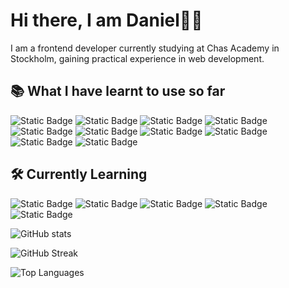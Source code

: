 # Hi there, I am Daniel👋🏼
I am a frontend developer currently studying at Chas Academy in Stockholm, gaining practical experience in web development.

## 📚 What I have learnt to use so far
![Static Badge](https://img.shields.io/badge/HTML-red)
![Static Badge](https://img.shields.io/badge/CSS-blue)
![Static Badge](https://img.shields.io/badge/TailwindCSS-teal)
![Static Badge](https://img.shields.io/badge/Javascript-orange)
![Static Badge](https://img.shields.io/badge/Figma-pink)
![Static Badge](https://img.shields.io/badge/WCAG-green)
![Static Badge](https://img.shields.io/badge/React-blue)
![Static Badge](https://img.shields.io/badge/Vite-white)
![Static Badge](https://img.shields.io/badge/Next.js-black)
![Static Badge](https://img.shields.io/badge/GitHub-grey)
## 🛠️ Currently Learning
![Static Badge](https://img.shields.io/badge/Node.js-green)
![Static Badge](https://img.shields.io/badge/express-brown)
![Static Badge](https://img.shields.io/badge/MYSQL-blue)
![Static Badge](https://img.shields.io/badge/docker-purple)
![Static Badge](https://img.shields.io/badge/GitLab-orange)

![GitHub stats](https://github-readme-stats.vercel.app/api?username=Dantilldev&show_icons=true&theme=moltack)

![GitHub Streak](https://streak-stats.demolab.com/?user=Dantilldev&theme=moltack)

![Top Languages](https://github-readme-stats.vercel.app/api/top-langs/?username=Dantilldev&layout=compact&theme=moltack)
<!--
- 👋 Hi, I’m @Dantilldev
- 👀 I’m interested in ...
- 🌱 I’m currently learning ...
- 💞️ I’m looking to collaborate on ...
- 📫 How to reach me ...
- 😄 Pronouns: ...
- ⚡ Fun fact: ...-->

